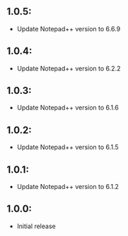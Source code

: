 ## 1.0.5:
* Update Notepad++ version to 6.6.9

## 1.0.4:
* Update Notepad++ version to 6.2.2

## 1.0.3:
* Update Notepad++ version to 6.1.6

## 1.0.2:
* Update Notepad++ version to 6.1.5

## 1.0.1:
* Update Notepad++ version to 6.1.2

## 1.0.0:
* Initial release
